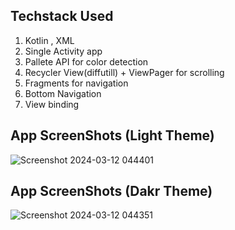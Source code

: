 ## Techstack Used
 1. Kotlin , XML
 2. Single Activity app
 3. Pallete API for color detection
 4. Recycler View(diffutill) + ViewPager for scrolling 
 5. Fragments for navigation
 6. Bottom Navigation
 7. View binding
## App ScreenShots (Light Theme)
![Screenshot 2024-03-12 044401](https://github.com/Viraj76/Task_2/assets/98775599/6ff072aa-822f-477a-8610-e3d6c4822c9a)
## App ScreenShots (Dakr Theme)
![Screenshot 2024-03-12 044351](https://github.com/Viraj76/Task_2/assets/98775599/5044d873-ab09-49d3-b1f9-4c3daea578ef)

